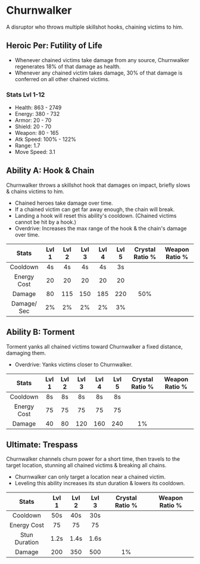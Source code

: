 # Churnwalker

A disruptor who throws multiple skillshot hooks, chaining victims to him.

## Heroic Per: Futility of Life

* Whenever chained victims take damage from any source, Churnwalker regenerates 18% of that damage as health.
* Whenever any chained victim takes damage, 30% of that damage is conferred on all other chained victims.

### Stats Lvl 1-12

* Health: 863 - 2749
* Energy: 380 - 732
* Armor: 20 - 70
* Shield: 20 - 70
* Weapon: 80 - 165
* Atk Speed: 100% - 122%
* Range: 1.7
* Move Speed: 3.1

## Ability A: Hook & Chain

Churnwalker throws a skillshot hook that damages on impact, briefly slows & chains victims to him.

* Chained heroes take damage over time.
* If a chained victim can get far away enough, the chain will break.
* Landing a hook will reset this ability's cooldown. \(Chained victims cannot be hit by a hook.\)
* Overdrive: Increases the max range of the hook & the chain's damage over time.

| Stats | Lvl 1 | Lvl 2 | Lvl 3 | Lvl 4 | Lvl 5 | Crystal      Ratio % | Weapon     Ratio % |
| :---: | :---: | :---: | :---: | :---: | :---: | :---: | :---: |
| Cooldown | 4s | 4s | 4s | 4s | 3s |  |  |
| Energy       Cost | 20 | 20 | 20 | 20 | 20 |  |  |
| Damage | 80 | 115 | 150 | 185 | 220 | 50% |  |
| Damage/     Sec | 2% | 2% | 2% | 2% | 3% |  |  |

## Ability B: Torment

Torment yanks all chained victims toward Churnwalker a fixed distance, damaging them.

* Overdrive: Yanks victims closer to Churnwalker.

| Stats | Lvl 1 | Lvl 2 | Lvl 3 | Lvl 4 | Lvl 5 | Crystal      Ratio % | Weapon     Ratio % |
| :---: | :---: | :---: | :---: | :---: | :---: | :---: | :---: |
| Cooldown | 8s | 8s | 8s | 8s | 8s |  |  |
| Energy       Cost | 75 | 75 | 75 | 75 | 75 |  |  |
| Damage | 40 | 80 | 120 | 160 | 240 | 1% |  |

## Ultimate: Trespass

Churnwalker channels churn power for a short time, then travels to the target location, stunning all chained victims & breaking all chains.

* Churnwalker can only target a location near a chained victim.
* Leveling this ability increases its stun duration & lowers its cooldown.

| Stats | Lvl 1 | Lvl 2 | Lvl 3 | Crystal Ratio % | Weapon Ratio % |
| :---: | :---: | :---: | :---: | :---: | :---: |
| Cooldown | 50s | 40s | 30s |  |  |
| Energy Cost | 75 | 75 | 75 |  |  |
| Stun Duration | 1.2s | 1.4s | 1.6s |  |  |
| Damage | 200 | 350 | 500 | 1% |  |


